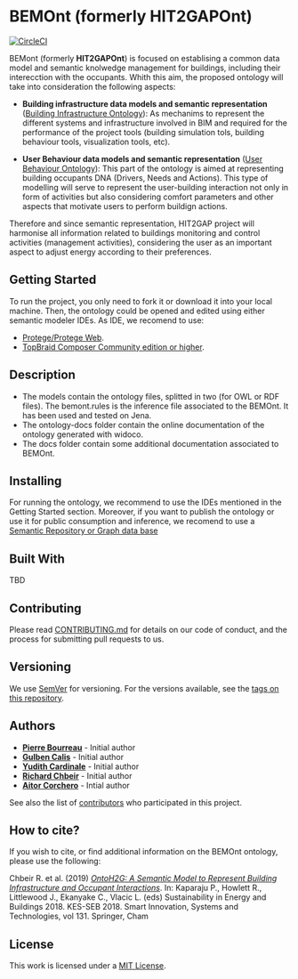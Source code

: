 # BEMOnt (formerly HIT2GAPOnt)

[![CircleCI](https://circleci.com/gh/HIT2GAP-EU-PROJECT/BEMOnt.svg?style=shield&circle-token)](https://circleci.com/gh/HIT2GAP-EU-PROJECT/BEMOnt)

BEMont (formerly **HIT2GAPOnt**) is focused on establising a common data model and semantic knolwedge management for buildings, including their interecction with the occupants. Whith this aim, the proposed ontology will take into consideration the following aspects:

- **Building infrastructure data models and semantic representation** ([Building Infrastructure Ontology](https://github.com/HIT2GAP-EU-PROJECT/BEMOnt/blob/master/ontology-doc/BuildingInfrastructure/ontology.ttl)): As mechanims to represent the different systems and infrastructure involved in BIM and required for the performance of the project tools (building simulation tols, building behaviour tools, visualization tools, etc).

- **User Behaviour data models and semantic representation** ([User Behaviour Ontology](https://github.com/HIT2GAP-EU-PROJECT/BEMOnt/blob/master/ontology-doc/UserBehaviour/ontology.ttl)): This part of the ontology is aimed at representing building occupants DNA (Drivers, Needs and Actions). This type of modelling will serve to represent the user-building interaction not only in form of activities but also considering comfort parameters and other aspects that motivate users to perform buildign actions.

Therefore and since semantic representation, HIT2GAP project will harmonise all information related to buildings monitoring and control activities (management activities), considering the user as an important aspect to adjust energy according to their preferences.

## Getting Started

To run the project, you only need to fork it or download it into your local machine. Then, the ontology could be opened and edited using either semantic modeler IDEs. As IDE, we recomend to use:

- [Protege/Protege Web](http://protege.stanford.edu/).
- [TopBraid Composer Community edition or higher](http://www.topquadrant.com/tools/ide-topbraid-composer-maestro-edition/).

## Description

- The models contain the ontology files, splitted in two (for OWL or RDF files). The bemont.rules is the inference file associated to the BEMOnt. It has been used and tested on Jena.
- The ontology-docs folder contain the online documentation of the ontology generated with widoco.
- The docs folder contain some additional documentation associated to BEMOnt.

## Installing

For running the ontology, we recommend to use the IDEs mentioned in the Getting Started section. Moreover, if you want to publish the ontology or use it for public consumption and inference, we recomend to use a [Semantic Repository or Graph data base](https://www.w3.org/2001/sw/wiki/Category:Triple_Store)

## Built With

TBD

## Contributing

Please read [CONTRIBUTING.md](https://github.com/HIT2GAP-EU-PROJECT/HIT2GAPOnt/blob/master/CONTRIBUTING.md) for details on our code of conduct, and the process for submitting pull requests to us.

## Versioning

We use [SemVer](http://semver.org/) for versioning. For the versions available, see the [tags on this repository](https://github.com/HIT2GAP-EU-PROJECT/HIT2GAPOnt/tags).

## Authors

- **[Pierre Bourreau]()** - Initial author
- **[Gulben Calis]()** - Initial author
- **[Yudith Cardinale]()** - Initial author
- **[Richard Chbeir]()** - Initial author
- **[Aitor Corchero](https://github.com/aolite)** - Intial author

See also the list of [contributors](https://github.com/HIT2GAP-EU-PROJECT/HIT2GAPOnt/blob/master/CONTRIBUTORS.md) who participated in this project.

## How to cite?

If you wish to cite, or find additional information on the BEMOnt ontology, please use the following:

Chbeir R. et al. (2019) [*OntoH2G: A Semantic Model to Represent Building Infrastructure and Occupant Interactions*](https://link.springer.com/chapter/10.1007/978-3-030-04293-6_15). In: Kaparaju P., Howlett R., Littlewood J., Ekanyake C., Vlacic L. (eds) Sustainability in Energy and Buildings 2018. KES-SEB 2018. Smart Innovation, Systems and Technologies, vol 131. Springer, Cham

## License
This work is licensed under a [MIT License](BEMOnt/LICENSE).
